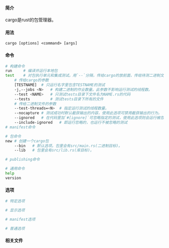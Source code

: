 #### 简介

cargo是rust的包管理器。

#### 用法

`cargo [options] <command> [args]`

#### 命令

```bash
# 构建命令
run		# 编译并运行本地包
test	# 对包执行单元和集成测试。用`--`分隔，传给cargo的放前面，传给待测二进制文件的放后面。
	# 传给cargo的参数
	[TESTNAME]	# 只运行名字里包含TESTNAME的测试
	-j,--jobs <N>	# 构建二进制的作业数量。此参数不影响运行测试的线程数。
	--test <NAME>	# 只测试tests目录下文件名为NAME.rs的代码
	--tests			# 测试tests目录下所有的文件
	# 传给二进制文件的参数
	--test-threads=<N>	# 指定运行测试的线程数量。
	--nocapture	# 测试成功时默认截获输出的内容，使用此选项可禁用截获输出的行为。
	--ignored	# 在代码里加`#[ignore]`可忽略指定的测试，使用此选项则会运行被忽略的测试。
	--include-ignored	# 即运行忽略的，也运行不被忽略的测试
# manifest命令

# 包命令
new	# 创建一个cargo包
	--bin	# 默认选项。包里会有src/main.rs(二进制目标)。
	--lib	# 包里会有src/lib.rs(库目标)。

# publishing命令

# 通用命令
help
version
```

#### 选项

```bash
# 特定选项

# 显示选项

# manifest选项

# 普通选项
```

#### 相关文件